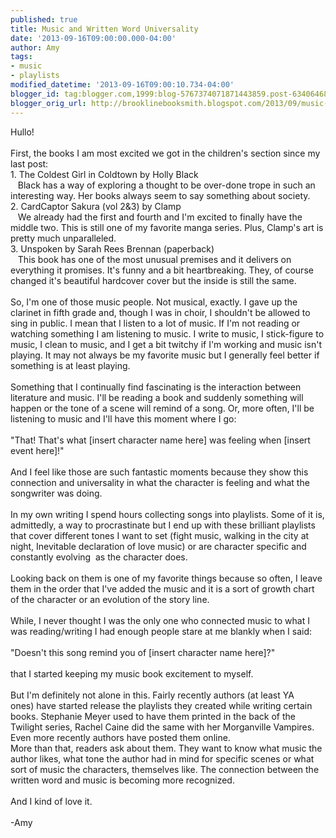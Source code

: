```yaml
---
published: true
title: Music and Written Word Universality
date: '2013-09-16T09:00:00.000-04:00'
author: Amy
tags:
- music
- playlists
modified_datetime: '2013-09-16T09:00:10.734-04:00'
blogger_id: tag:blogger.com,1999:blog-5767374071871443859.post-6340646864168396548
blogger_orig_url: http://brooklinebooksmith.blogspot.com/2013/09/music-and-written-word-universality.html
---
```


Hullo!<br /><br />First, the books I am most excited we got in the children's section since my last post:<br />1. The Coldest Girl in Coldtown by Holly Black<br />&nbsp; &nbsp;Black has a way of exploring a thought to be over-done trope in such an interesting way. Her books always seem to say something about society.<br />2. CardCaptor Sakura (vol 2&amp;3) by Clamp<br />&nbsp; &nbsp;We already had the first and fourth and I'm excited to finally have the middle two. This is still one of my favorite manga series. Plus, Clamp's art is pretty much unparalleled.<br />3. Unspoken by Sarah Rees Brennan (paperback)<br />&nbsp; &nbsp;This book has one of the most unusual premises and it delivers on everything it promises. It's funny and a bit heartbreaking. They, of course changed it's beautiful hardcover cover but the inside is still the same.<br /><br />So, I'm one of those music people. Not musical, exactly. I gave up the clarinet in fifth grade and, though I was in choir, I shouldn't be allowed to sing in public. I mean that I listen to a lot of music. If I'm not reading or watching something I am listening to music. I write to music, I stick-figure to music, I clean to music, and I get a bit twitchy if I'm working and music isn't playing. It may not always be my favorite music but I generally feel better if something is at least playing.<br /><br />Something that I continually find fascinating is the interaction between literature and music. I'll be reading a book and suddenly something will happen or the tone of a scene will remind of a song. Or, more often, I'll be listening to music and I'll have this moment where I go:<br /><br />"That! That's what [insert character name here] was feeling when [insert event here]!"<br /><br />And I feel like those are such fantastic moments because they show this connection and universality in what the character is feeling and what the songwriter was doing.<br /><br />In my own writing I spend hours collecting songs into playlists. Some of it is, admittedly, a way to procrastinate but I end up with these&nbsp;brilliant playlists that cover different tones I want to set (fight music, walking in the city at night, Inevitable declaration of love music) or are character specific and constantly evolving &nbsp;as the character does.<br /><br />Looking back on them is one of my favorite things because so often, I leave them in the order that I've added the&nbsp;music and it is a sort of growth chart of the character or an evolution of the story line.<br /><br />While, I never thought I was the only one who connected music to what I was reading/writing I had enough people stare at me blankly when I said:<br /><br />"Doesn't this song remind you of [insert character name here]?"<br /><br />that I started keeping my music book excitement to myself. <br /><br />But I'm definitely not alone in this. Fairly recently authors (at least YA ones)&nbsp;have started release the playlists they created while writing certain books. Stephanie Meyer used to have them printed in the back of the Twilight series, Rachel Caine did the same with her Morganville Vampires.&nbsp; Even more recently authors have posted them online. <br />More than that, readers ask about them. They want to know what music the author likes, what tone the author had in mind for specific scenes or what sort of music the characters, themselves like. The connection between the written word and music is becoming more recognized. <br /><br />And I kind of love it.<br /><br />-Amy